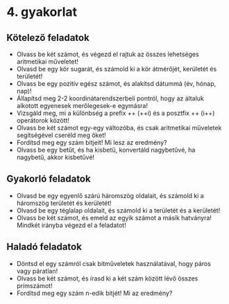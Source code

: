 # 4. gyakorlat

## Kötelező feladatok

- Olvass be két számot, és végezd el rajtuk az összes lehetséges aritmetikai műveletet!
- Olvasd be egy kör sugarát, és számold ki a kör átmérőjét, kerületét és területét!
- Olvass be egy pozitív egész számot, és alakítsd dátummá (év, hónap, nap)!
- Állapítsd meg 2-2 koordinátarendszerbeli pontról, hogy az általuk alkotott egyenesek merőlegesek-e egymásra!
- Vizsgáld meg, mi a különbség a prefix ++ (++i) és a posztfix ++ (i++) operátorok között!
- Olvass be két számot egy-egy változóba, és csak aritmetikai műveletek segítségével cseréld meg őket!
- Fordítsd meg egy szám bitjeit! Mi lesz az eredmény?
- Olvass be egy betűt, és ha kisbetű, konvertáld nagybetűvé, ha nagybetű, akkor kisbetűvé!


## Gyakorló feladatok

- Olvasd be egy egyenlő szárú háromszög oldalait, és számold ki a háromszög területét és kerületét!
- Olvasd be egy téglalap oldalait, és számold ki a területét és a kerületét!
- Olvass be két számot, és emeld az egyik számot a másik hatványra! Mindkét irányba végezd el a feladatot!


## Haladó feladatok

- Döntsd el egy számról csak bitműveletek használatával, hogy páros vagy páratlan!
- Olvass be két számot, és írasd ki a két szám között lévő összes prímszámot!
- Fordítsd meg egy szám n-edik bitjét! Mi az eredmény?

